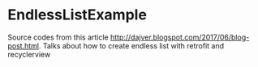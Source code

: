 # EndlessListExample

Source codes from this article http://dajver.blogspot.com/2017/06/blog-post.html. Talks about how to create endless list with retrofit and recyclerview
